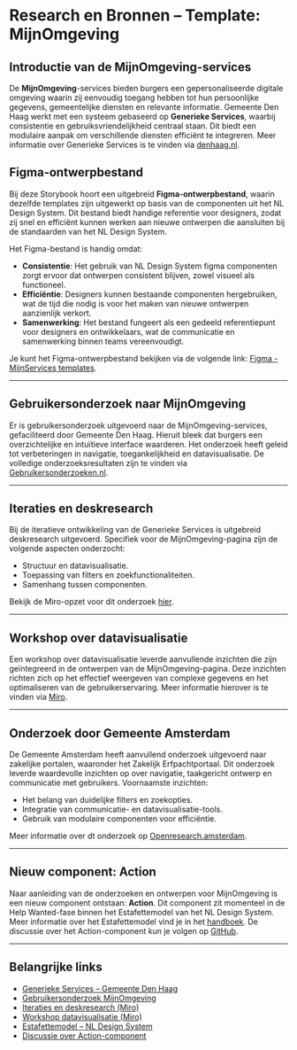 # Research en Bronnen – Template: MijnOmgeving

## Introductie van de MijnOmgeving-services

De **MijnOmgeving**-services bieden burgers een gepersonaliseerde digitale omgeving waarin zij eenvoudig toegang hebben tot hun persoonlijke gegevens, gemeentelijke diensten en relevante informatie. Gemeente Den Haag werkt met een systeem gebaseerd op **Generieke Services**, waarbij consistentie en gebruiksvriendelijkheid centraal staan. Dit biedt een modulaire aanpak om verschillende diensten efficiënt te integreren. Meer informatie over Generieke Services is te vinden via [denhaag.nl](https://www.denhaag.nl).

## Figma-ontwerpbestand

Bij deze Storybook hoort een uitgebreid **Figma-ontwerpbestand**, waarin dezelfde templates zijn uitgewerkt op basis van de componenten uit het NL Design System. Dit bestand biedt handige referentie voor designers, zodat zij snel en efficiënt kunnen werken aan nieuwe ontwerpen die aansluiten bij de standaarden van het NL Design System.

Het Figma-bestand is handig omdat:

- **Consistentie**: Het gebruik van NL Design System figma componenten zorgt ervoor dat ontwerpen consistent blijven, zowel visueel als functioneel.
- **Efficiëntie**: Designers kunnen bestaande componenten hergebruiken, wat de tijd die nodig is voor het maken van nieuwe ontwerpen aanzienlijk verkort.
- **Samenwerking**: Het bestand fungeert als een gedeeld referentiepunt voor designers en ontwikkelaars, wat de communicatie en samenwerking binnen teams vereenvoudigt.

Je kunt het Figma-ontwerpbestand bekijken via de volgende link: [Figma - MijnServices templates](https://www.figma.com/design/pB5d6RlVSa1B088Xpm1sSo/2025---MijnServices---Templates--Voorheen--Overheidsbrede-portalen-).

---

## Gebruikersonderzoek naar MijnOmgeving

Er is gebruikersonderzoek uitgevoerd naar de MijnOmgeving-services, gefaciliteerd door Gemeente Den Haag. Hieruit bleek dat burgers een overzichtelijke en intuïtieve interface waarderen. Het onderzoek heeft geleid tot verbeteringen in navigatie, toegankelijkheid en datavisualisatie. De volledige onderzoeksresultaten zijn te vinden via [Gebruikersonderzoeken.nl](https://gebruikersonderzoeken.nl/docs/onderzoek-bekijken/mijn-zaken/denhaag-mijn-omgeving/).

---

## Iteraties en deskresearch

Bij de iteratieve ontwikkeling van de Generieke Services is uitgebreid deskresearch uitgevoerd. Specifiek voor de MijnOmgeving-pagina zijn de volgende aspecten onderzocht:

- Structuur en datavisualisatie.
- Toepassing van filters en zoekfunctionaliteiten.
- Samenhang tussen componenten.

Bekijk de Miro-opzet voor dit onderzoek [hier](https://miro.com/app/board/uXjVKi7wpLQ=/?moveToWidget=3458764599780788370&cot=14).

---

## Workshop over datavisualisatie

Een workshop over datavisualisatie leverde aanvullende inzichten die zijn geïntegreerd in de ontwerpen van de MijnOmgeving-pagina. Deze inzichten richten zich op het effectief weergeven van complexe gegevens en het optimaliseren van de gebruikerservaring. Meer informatie hierover is te vinden via [Miro](https://miro.com/app/board/uXjVKi7wpLQ=/?moveToWidget=3458764599780788364&cot=14).

---

## Onderzoek door Gemeente Amsterdam

De Gemeente Amsterdam heeft aanvullend onderzoek uitgevoerd naar zakelijke portalen, waaronder het Zakelijk Erfpachtportaal. Dit onderzoek leverde waardevolle inzichten op over navigatie, taakgericht ontwerp en communicatie met gebruikers. Voornaamste inzichten:

- Het belang van duidelijke filters en zoekopties.
- Integratie van communicatie- en datavisualisatie-tools.
- Gebruik van modulaire componenten voor efficiëntie.

Meer informatie over dt onderzoek op [Openresearch.amsterdam](https://openresearch.amsterdam/nl/page/108675/zakelijk-erfpachtportaal).

---

## Nieuw component: Action

Naar aanleiding van de onderzoeken en ontwerpen voor MijnOmgeving is een nieuw component ontstaan: **Action**. Dit component zit momenteel in de Help Wanted-fase binnen het Estafettemodel van het NL Design System. Meer informatie over het Estafettemodel vind je in het [handboek](https://nldesignsystem.nl/handboek/estafettemodel). De discussie over het Action-component kun je volgen op [GitHub](https://github.com/orgs/nl-design-system/discussions/349).

---

## Belangrijke links

- [Generieke Services – Gemeente Den Haag](https://www.denhaag.nl)
- [Gebruikersonderzoek MijnOmgeving](https://gebruikersonderzoeken.nl/docs/onderzoek-bekijken/mijn-zaken/denhaag-mijn-omgeving/)
- [Iteraties en deskresearch (Miro)](https://miro.com/app/board/uXjVKi7wpLQ=/?moveToWidget=3458764599780788370&cot=14)
- [Workshop datavisualisatie (Miro)](https://miro.com/app/board/uXjVKi7wpLQ=/?moveToWidget=3458764599780788364&cot=14)
- [Estafettemodel – NL Design System](https://nldesignsystem.nl/handboek/estafettemodel)
- [Discussie over Action-component](https://github.com/orgs/nl-design-system/discussions/349)
